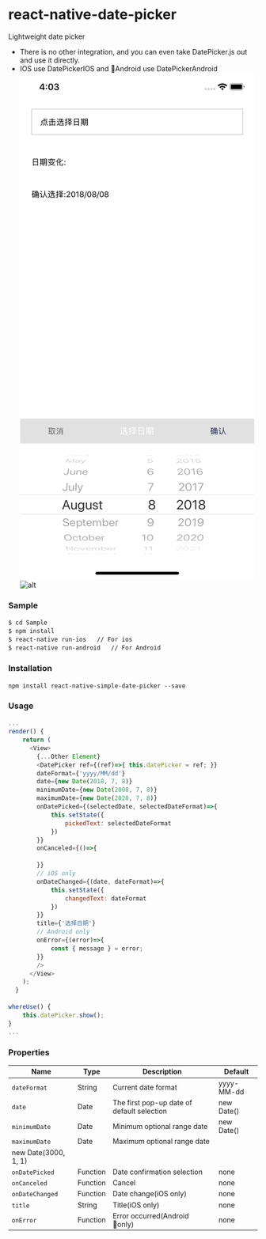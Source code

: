 # react-native-date-picker
Lightweight date picker

- There is no other integration, and you can even take DatePicker.js out and use it directly.
- IOS use DatePickerIOS and Android use DatePickerAndroid
![alt](./Snapshot/snapshot_ios.png)
![alt](./Snapshot/snapshot_android.png)

### Sample
```sh
$ cd Sample
$ npm install
$ react-native run-ios   // For ios
$ react-native run-android   // For Android
```

### Installation
`npm install react-native-simple-date-picker --save`

### Usage
```javascript
...
render() {
    return (
      <View>
        {...Other Element}
        <DatePicker ref={(ref)=>{ this.datePicker = ref; }}
        dateFormat={'yyyy/MM/dd'}
        date={new Date(2018, 7, 8)}
        minimumDate={new Date(2008, 7, 8)}
        maximumDate={new Date(2020, 7, 8)}
        onDatePicked={(selectedDate, selectedDateFormat)=>{
            this.setState({
                pickedText: selectedDateFormat
            })
        }}
        onCanceled={()=>{

        }}
        // iOS only
        onDateChanged={(date, dateFormat)=>{
            this.setState({
                changedText: dateFormat
            })
        }}
        title={'选择日期'}
        // Android only
        onError={(error)=>{
            const { message } = error;
        }}
        />
      </View>
    );
  }

whereUse() {
    this.datePicker.show();
}
...
```

### Properties

| Name | Type | Description | Default
| ------------ | ------------- | ------------ |------------ |
| `dateFormat` | String  | Current date format | yyyy-MM-dd
| `date` | Date  | The first pop-up date of default selection | new Date()
| `minimumDate` | Date  | Minimum optional range date | new Date()
| `maximumDate` | Date  | Maximum optional range date
 | new Date(3000, 1, 1)
| `onDatePicked` | Function  | Date confirmation selection | none 
| `onCanceled` | Function  | Cancel | none
| `onDateChanged` | Function | Date change(iOS only) | none
| `title` | String | Title(iOS only) | none
| `onError` | Function | Error occurred(Android only) | none
